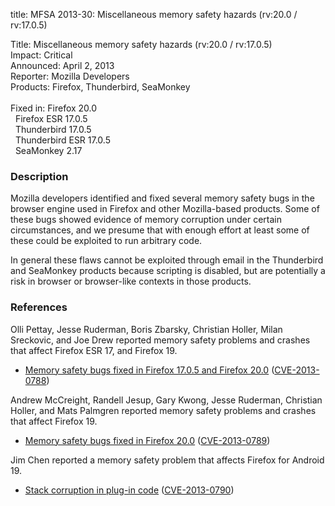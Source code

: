 title: MFSA 2013-30: Miscellaneous memory safety hazards (rv:20.0 / rv:17.0.5)

<p>
<span class="label">Title:</span>      Miscellaneous memory safety hazards
(rv:20.0 / rv:17.0.5)<br/>
<span class="label">Impact:</span>     Critical<br/>
<span class="label">Announced:</span>  April 2, 2013<br/>
<span class="label">Reporter:</span>   Mozilla Developers<br/>
<span class="label">Products:</span>   Firefox, Thunderbird, SeaMonkey<br/>
<br/>
<span class="label">Fixed in:</span>   Firefox 20.0<br/>
<span class="label">&#160;</span>      Firefox ESR 17.0.5<br/>
<span class="label">&#160;</span>      Thunderbird 17.0.5<br/>
<span class="label">&#160;</span>      Thunderbird ESR 17.0.5<br/>
<span class="label">&#160;</span>      SeaMonkey 2.17<br/>
</p>


<h3>Description</h3>

<p>Mozilla developers identified and fixed several memory safety bugs in the
browser engine used in Firefox and other Mozilla-based products. Some of these
bugs showed evidence of memory corruption under certain circumstances, and we
presume that with enough effort at least some of these could be exploited to run
arbitrary code.</p>

<p class="note">In general these flaws cannot be exploited through email in the
Thunderbird and SeaMonkey products because scripting is disabled, but are
potentially a risk in browser or browser-like contexts in those products.</p>


<h3>References</h3>

<p>Olli Pettay, Jesse Ruderman, Boris Zbarsky, Christian Holler, Milan
Sreckovic, and Joe Drew reported memory safety problems and crashes that affect
Firefox ESR 17, and Firefox 19.</p>

<ul>
  <li><a href="https://bugzilla.mozilla.org/buglist.cgi?bug_id=635852,771942,784730,&#10;813442,827870,834240,839621,840263,840353,852923">
          Memory safety bugs fixed in Firefox 17.0.5 and Firefox 20.0</a> (<a href="http://cve.mitre.org/cgi-bin/cvename.cgi?name=CVE-2013-0788" class="ex-ref">CVE-2013-0788</a>)</li>
</ul>

<p>Andrew McCreight, Randell Jesup, Gary Kwong, Jesse Ruderman, Christian
Holler, and Mats Palmgren reported memory safety problems and crashes that
affect Firefox 19.</p>

<ul>
  <li><a href="https://bugzilla.mozilla.org/buglist.cgi?bug_id=808736,830595,817841,&#10;824643,824856,831055,849014,827596,835499,837714,839209,842300,815315">
          Memory safety bugs fixed in Firefox 20.0</a> (<a href="http://cve.mitre.org/cgi-bin/cvename.cgi?name=CVE-2013-0789" class="ex-ref">CVE-2013-0789</a>)</li>
</ul>

<p>Jim Chen reported a memory safety problem that affects Firefox for Android
19.</p>

<ul>
  <li><a href="https://bugzilla.mozilla.org/show_bug.cgi?id=842687">
          Stack corruption in plug-in code</a>
(<a href="http://cve.mitre.org/cgi-bin/cvename.cgi?name=CVE-2013-0790" class="ex-ref">CVE-2013-0790</a>)</li>
</ul>



